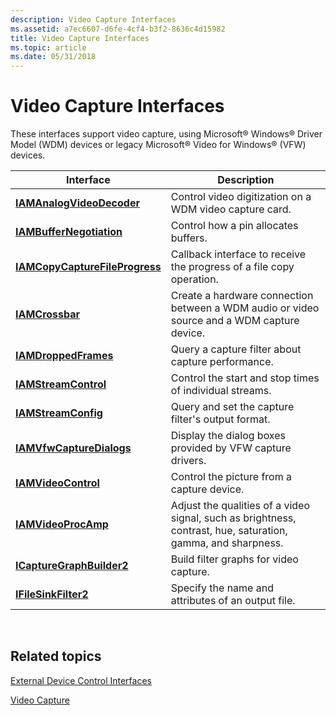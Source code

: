 ```yaml
---
description: Video Capture Interfaces
ms.assetid: a7ec6607-d6fe-4cf4-b3f2-8636c4d15982
title: Video Capture Interfaces
ms.topic: article
ms.date: 05/31/2018
---
```


# Video Capture Interfaces

These interfaces support video capture, using Microsoft® Windows® Driver Model (WDM) devices or legacy Microsoft® Video for Windows® (VFW) devices.



| Interface                                                        | Description                                                                                                  |
|------------------------------------------------------------------|--------------------------------------------------------------------------------------------------------------|
| [**IAMAnalogVideoDecoder**](/windows/desktop/api/Strmif/nn-strmif-iamanalogvideodecoder)           | Control video digitization on a WDM video capture card.                                                      |
| [**IAMBufferNegotiation**](/windows/desktop/api/Strmif/nn-strmif-iambuffernegotiation)             | Control how a pin allocates buffers.                                                                         |
| [**IAMCopyCaptureFileProgress**](/windows/desktop/api/Strmif/nn-strmif-iamcopycapturefileprogress) | Callback interface to receive the progress of a file copy operation.                                         |
| [**IAMCrossbar**](/windows/desktop/api/Strmif/nn-strmif-iamcrossbar)                               | Create a hardware connection between a WDM audio or video source and a WDM capture device.                   |
| [**IAMDroppedFrames**](/windows/desktop/api/Strmif/nn-strmif-iamdroppedframes)                     | Query a capture filter about capture performance.                                                            |
| [**IAMStreamControl**](/windows/desktop/api/Strmif/nn-strmif-iamstreamcontrol)                     | Control the start and stop times of individual streams.                                                      |
| [**IAMStreamConfig**](/windows/desktop/api/Strmif/nn-strmif-iamstreamconfig)                       | Query and set the capture filter's output format.                                                            |
| [**IAMVfwCaptureDialogs**](/windows/desktop/api/Strmif/nn-strmif-iamvfwcapturedialogs)             | Display the dialog boxes provided by VFW capture drivers.                                                    |
| [**IAMVideoControl**](/windows/desktop/api/Strmif/nn-strmif-iamvideocontrol)                       | Control the picture from a capture device.                                                                   |
| [**IAMVideoProcAmp**](/windows/desktop/api/Strmif/nn-strmif-iamvideoprocamp)                       | Adjust the qualities of a video signal, such as brightness, contrast, hue, saturation, gamma, and sharpness. |
| [**ICaptureGraphBuilder2**](/windows/desktop/api/Strmif/nn-strmif-icapturegraphbuilder2)           | Build filter graphs for video capture.                                                                       |
| [**IFileSinkFilter2**](/windows/desktop/api/Strmif/nn-strmif-ifilesinkfilter2)                     | Specify the name and attributes of an output file.                                                           |



 

## Related topics

<dl> <dt>

[External Device Control Interfaces](external-device-control-interfaces.md)
</dt> <dt>

[Video Capture](video-capture.md)
</dt> </dl>

 

 



